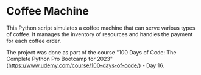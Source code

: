 <h1>Coffee Machine</h1>

This Python script simulates a coffee machine that can serve various types of coffee. It manages the inventory of resources and handles the payment for each coffee order.

The project was done as part of the course "100 Days of Code: The Complete Python Pro Bootcamp for 2023" (https://www.udemy.com/course/100-days-of-code/) - Day 16.